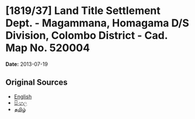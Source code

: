 # [1819/37] Land Title Settlement Dept. - Magammana, Homagama D/S Division, Colombo District - Cad. Map No. 520004

**Date:** 2013-07-19

## Original Sources

- [English](https://documents.gov.lk/view/extra-gazettes/2013/7/1819-37_E.pdf)
- [සිංහල](https://documents.gov.lk/view/extra-gazettes/2013/7/1819-37_S.pdf)
- [தமிழ்](https://documents.gov.lk/view/extra-gazettes/2013/7/1819-37_T.pdf)
